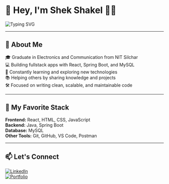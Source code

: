 # 👋 Hey, I'm Shek Shakel 👨‍💻

![Typing SVG](https://readme-typing-svg.demolab.com?font=Fira+Code&size=22&pause=1000&center=true&vCenter=true&width=435&lines=Fullstack+Developer;+%7CJava+%7C+Spring+Boot+%7C+React+%7C+MySQL;Passionate+about+building+modern+web+apps;Always+learning+%F0%9F%93%9A+%2B+sharing+what+I+learn)

---

## 🚀 About Me

🎓 Graduate in Electronics and Communication from NIT Silchar  
💻 Building fullstack apps with React, Spring Boot, and MySQL  
🧠 Constantly learning and exploring new technologies  
📚 Helping others by sharing knowledge and projects  
🛠️ Focused on writing clean, scalable, and maintainable code  

---

## 🧠 My Favorite Stack

**Frontend:** React, HTML, CSS, JavaScript  
**Backend:** Java, Spring Boot  
**Database:** MySQL  
**Other Tools:** Git, GitHub, VS Code, Postman  

---

## 📫 Let's Connect

[![LinkedIn](https://img.shields.io/badge/LinkedIn-blue?logo=linkedin)](https://www.linkedin.com/in/your-link)  
[![Portfolio](https://img.shields.io/badge/Portfolio-Visit-green)](https://your-portfolio-link.com)

